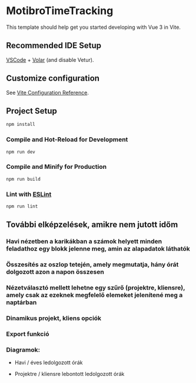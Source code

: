 # MotibroTimeTracking

This template should help get you started developing with Vue 3 in Vite.

## Recommended IDE Setup

[VSCode](https://code.visualstudio.com/) + [Volar](https://marketplace.visualstudio.com/items?itemName=Vue.volar) (and disable Vetur).

## Customize configuration

See [Vite Configuration Reference](https://vite.dev/config/).

## Project Setup

```sh
npm install
```

### Compile and Hot-Reload for Development

```sh
npm run dev
```

### Compile and Minify for Production

```sh
npm run build
```

### Lint with [ESLint](https://eslint.org/)

```sh
npm run lint
```

## További elképzelések, amikre nem jutott időm

### Havi nézetben a karikákban a számok helyett minden feladathoz egy blokk jelenne meg, amin az alapadatok láthatók

### Összesítés az oszlop tetején, amely megmutatja, hány órát dolgozott azon a napon összesen

### Nézetválasztó mellett lehetne egy szűrő (projektre, kliensre), amely csak az ezeknek megfelelő elemeket jelenítené meg a naptárban

### Dinamikus projekt, kliens opciók

### Export funkció

### Diagramok:

- Havi / éves ledolgozott órák

- Projektre / kliensre lebontott ledolgozott órák
